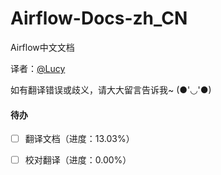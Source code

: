 # Airflow-Docs-zh\_CN

Airflow中文文档

译者：[@Luc](https://github.com/luxifeng/)[y](https://github.com/luxifeng/)

如有翻译错误或歧义，请大大留言告诉我~ \(●'◡'●\)



#### 待办

* [ ] 翻译文档（进度：13.03%）
* [ ] 校对翻译（进度：0.00%）



